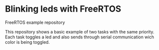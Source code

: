 # Blinking leds with FreeRTOS
FreeRTOS example repository


This repository shows a basic example of two tasks with the same priority.
Each task toggles a led and also sends through serial communication wich color is being toggled.